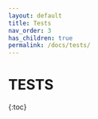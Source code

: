 ```yaml
---
layout: default
title: Tests
nav_order: 3
has_children: true
permalink: /docs/tests/
---
```


# TESTS

{:toc}
